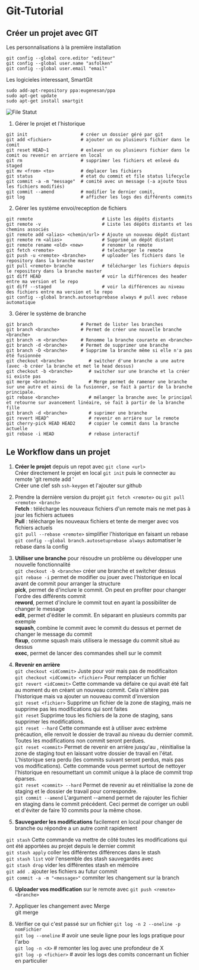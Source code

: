 ﻿# Git-Tutorial

## Créer un projet avec GIT

Les personnalisations à la première installation

    git config --global core.editor "editeur"
    git config --global user.name "asfolken"
    git config --global user.email "email"

Les logicieles interessant, SmartGit

    sudo add-apt-repository ppa:eugenesan/ppa
    sudo apt-get update
    sudo apt-get install smartgit
        
![File Statut](https://i.stack.imgur.com/ppgRW.png)
       
  1. Gérer le projet et l'historique      
  
    git init                    # créer un dossier géré par git
    git add <fichier>           # ajouter un ou plusieurs fichier dans le comit
    git reset HEAD~1            # enlever un ou plusieurs fichier dans le comit ou revenir en arriere en local
    git rm                      # supprimer les fichiers et enlevé du staged 
    git mv <from> <to>          # deplacer les fichiers
    git status                  # etat du commit et file status lifecycle
    git commit -a -m "message"  # comité avec un message (-a ajoute tous les fichiers modifiés)
    git commit --amend          # modifier le dernier comit,
    git log                     # afficher les logs des différents commits
    
  2.  Gérer les système envoi/reception de fichiers      
     
    git remote                          # Liste les dépôts distants
    git remote -v                       # Liste les dépôts distants et les chemins associés
    git remote add <alias> <chemin/url> # Ajoute un nouveau dépôt distant
    git remote rm <alias>               # Supprimé un dépôt distant
    git remote rename <old> <new>       # renomer le remote
    git fetch <remote>                  # telecharger le remote
    git push -u <remote> <branche>      # uploader les fichiers dans le repository dans la branche master
    git pull <remote> branche           # télécharger les fichiers depuis le repository dans la branche master
    git diff HEAD                       # voir la différences des header entre ma version et le repo
    git diff --staged                   # voir la différences au niveau des fichiers entre ma version et le repo
    git config --global branch.autosetuprebase always # pull avec rebase automatique
     
  3. Gérer le système de branche     
  
    git branch                  # Permet de lister les branches
    git branch <branche>        # Permet de créer une nouvelle branche <branche>
    git branch -m <branche>     # Renomme la branche courante en <branche>
    git branch -d <branche>     # Permet de supprimer une branche
    git branch -D <branche>     # Supprime la branche même si elle n'a pas été fusionnée
    git checkout <branche>         # switcher d'une branche a une autre  (avec -b créer la branche et met le head dessus)
    git checkout -b <branche>      # switcher sur une branche et la créer si existe pas
    git merge <branche>            # Merge permet de ramener une branche sur une autre et ainsi de la fusionner, se fait à partir de la branche principale.
    git rebase <branche>           # mélanger la branche avec le principal et retourne sur avancement linéaire, se fait à partir de la branche fille
    git branch -d <branche>        # suprimer une branche
    git revert HEAD^               # revenir en arrière sur le remote
    git cherry-pick HEAD HEAD2     # copier le commit dans la branche actuelle
    git rebase -i HEAD             # rebase interactif


## Le Workflow dans un projet

1. __Créer le projet__ depuis un repot avec `git clone <url>`        
   Créer directement le projet en local `git init` puis le connecter au remote 'git remote add <remote> <url>'       
   Créer une clef ssh `ssh-keygen` et l'ajouter sur github
       
2. Prendre la dernière version du projet `git fetch <remote>` ou `git pull <remote> <branch>`            
__Fetch__ : télécharge les nouveaux fichiers d'un remote mais ne met pas à jour les fichiers actuees        
__Pull__ : télécharge les nouveaux fichiers et tente de merger avec vos fichiers actuels       
`git pull --rebase <remote>` simplifier l'historique en faisant un rebase      
`git config --global branch.autosetuprebase always`  automatiser le rebase dans la config      
                
3. __Utiliser une branche__ pour résoudre un problème ou développer une nouvelle fonctionnalité        
`git checkout -b <branche>` créer une branche et switcher dessus     
`git rebase -i` permet de modifier ou jouer avec l'historique en local avant de commit pour arranger la structure    
    __pick__, permet de d'inclure le commit. On peut en profiter pour changer l'ordre des différents commit      
    __reword__, permet d'inclure le commit tout en ayant la possibiliter de changer le message     
    __edit__, permet d'éditer le commit. En séparant en plusieurs commits par exemple      
    __squash__, combine le commit avec le commit du dessus et permet de changer le message du commit      
    __fixup__, comme squash mais utilisera le message du commit situé au dessus     
    __exec__, permet de lancer des commandes shell sur le commit      
   

4. __Revenir en arrière__        
`git checkout <idCommit>` Juste pour voir mais pas de modificaiton           
`git checkout <idCommit> <fichier>` Pour remplacer un fichier        
`git revert <idCommit>` Cette commande va défaire ce qui avait été fait au moment du <commit> en créant un nouveau commit. Cela n'altère pas l'historique mais va ajouter un nouveau commit d'inversion       
`git reset <fichier>` Supprime un fichier de la zone de staging, mais ne supprime pas les modifications qui sont faites       
`git reset` Supprime tous les fichiers de la zone de staging, sans supprimer les modifications.       
`git reset --hard` Cette commande est à utiliser avec extrème précaution, elle renvoit le dossier de travail au niveau du dernier commit. Toutes les modifications non commit seront perdues.       
`git reset <commit>`  Permet de revenir en arrière jusqu'au <commit>, réinitialise la zone de staging tout en laissant votre dossier de travail en l'état. L'historique sera perdu (les commits suivant <commit> seront perdus, mais pas vos modifications). Cette commande vous permet surtout de nettoyer l'historique en resoumettant un commit unique à la place de commit trop éparses.       
`git reset <commit> --hard` Permet de revenir au <commit> et réinitialise la zone de staging et le dossier de travail pour correspondre.     
`git commit --amend` L'argument --amend permet de rajouter les fichier en staging dans le commit précédent. Ceci permet de corriger un oubli et d'éviter de faire 10 commits pour la même chose.     
     
5. __Sauvegarder les modifications__ facilement en local pour changer de branche ou répondre a un autre comit rapidement      
            
`git stash` Cette commande va mettre de côté toutes les modifications qui ont été apportées au projet depuis le dernier commit     
`git stash apply` coller les différentes différences dans le stash     
`git stash list` voir l'ensemble des stash sauvegardés avec     
`git stash drop` vider les différentes stash en mémoire     
`git add .` ajouter les fichiers au futur commit       
`git commit -a -m "<message>"` commiter les changement sur la branch      
           
6. __Uploader vos modification__ sur le remote avec `git push <remote> <branche>`     
       
7. Appliquer les changement avec Merge    
 git merge <branche>         
      
8. Vérifier ce qui c'est passé sur un fichier `git log -n 2 --oneline -p nomFichier`     
`git log --oneline`       # avoir une seule ligne pour les logs pratique pour l'arbo     
`git log -n <X>`          # remonter les log avec une profondeur de X     
`git log -p <fichier>`    # avoir les logs des comits concernant un fichier en particulier     

